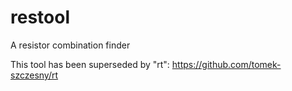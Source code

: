 # restool
A resistor combination finder

This tool has been superseded by "rt":
https://github.com/tomek-szczesny/rt
